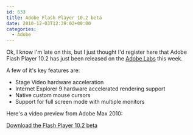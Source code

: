 ```yaml
---
id: 633
title: Adobe Flash Player 10.2 beta
date: 2010-12-03T12:39:02+00:00
categories:
  - Adobe
---
```

Ok, I know I'm late on this, but I just thought I'd register here that Adobe Flash Player 10.2 has just been released on the <a title="Adobe Labs" href="http://www.adobe.com/devnet/flashplayer.html" target="_blank">Adobe Labs</a> this week.

A few of it's key features are:

  * Stage Video hardware acceleration
  * Internet Explorer 9 hardware accelerated rendering support
  * Native custom mouse cursors
  * Support for full screen mode with multiple monitors

<!--more-->

Here's a video preview from Adobe Max 2010:



<a title="Download Flash Player 10.2 beta" href="http://get.adobe.com/flashplayer/" target="_blank">Download the Flash Player 10.2 beta</a>
